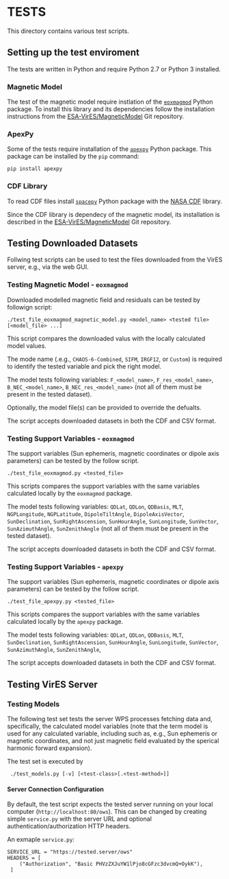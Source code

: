 # TESTS

This directory contains various test scripts.

## Setting up the test enviroment

The tests are written in Python and require Python 2.7 or Python 3 installed.

### Magnetic Model

The test of the magnetic model require instlation of the [`eoxmagmod`](https://github.com/ESA-VirES/MagneticModel/tree/staging/eoxmagmod) Python package. To install this library and its dependencies follow the installation instructions from the [ESA-VirES/MagneticModel](https://github.com/ESA-VirES/MagneticModel/) Git repository.

### ApexPy

Some of the tests require installation of the [`apexpy`](https://github.com/aburrell/apexpy) Python package. This package can be installed by the `pip` command:

```
pip install apexpy
```

### CDF Library

To read CDF files install [`spacepy`](https://github.com/spacepy/spacepy) Python package with the [NASA CDF](https://cdf.gsfc.nasa.gov/html/sw_and_docs.html) library.

Since the CDF library is dependecy of the magnetic model, its installation is described in the [ESA-VirES/MagneticModel](https://github.com/ESA-VirES/MagneticModel/) Git repository.


## Testing Downloaded Datasets

Follwing test scripts can be used to test the files downloaded from the VirES server, e.g., via the web GUI.

### Testing Magnetic Model - `eoxmagmod`

Downloaded modelled magnetic field and residuals can be tested by followign script:
```
./test_file_eoxmagmod_magnetic_model.py <model_name> <tested file> [<model_file> ...]
```
This script compares the downloaded valus with the locally calculated model values. 

The mode name (.e.g., `CHAOS-6-Combined`, `SIFM`, `IRGF12`, or `Custom`) is required to identify the tested variable and pick the right model.

The model tests following variables:
`F_<model_name>`, `F_res_<model_name>`, `B_NEC_<model_name>`, `B_NEC_res_<model_name>`
(not all of them must be present in the tested dataset).

Optionally, the model file(s) can be provided to override the defualts.

The script accepts downloaded datasets in both the CDF and CSV format.

### Testing Support Variables - `eoxmagmod`

The support variables (Sun ephemeris, magnetic coordinates or dipole axis parameters) can be tested by the follow script.
```
./test_file_eoxmagmod.py <tested_file>
```
This scripts compares the support variables with the same variables calculated locally by the `eoxmagmod` package.

The model tests following variables:
`QDLat`, `QDLon`, `QDBasis`, `MLT`, `NGPLongitude`, `NGPLatitude`, `DipoleTiltAngle`, `DipoleAxisVector`,
`SunDeclination`, `SunRightAscension`, `SunHourAngle`, `SunLongitude`, `SunVector`, `SunAzimuthAngle`, `SunZenithAngle`
(not all of them must be present in the tested dataset).

The script accepts downloaded datasets in both the CDF and CSV format.

### Testing Support Variables - `apexpy`

The support variables (Sun ephemeris, magnetic coordinates or dipole axis parameters) can be tested by the follow script.
```
./test_file_apexpy.py <tested_file>
```
This scripts compares the support variables with the same variables calculated locally by the `apexpy` package.

The model tests following variables:
`QDLat`, `QDLon`, `QDBasis`, `MLT`, 
`SunDeclination`, `SunRightAscension`, `SunHourAngle`, `SunLongitude`, `SunVector`, `SunAzimuthAngle`, `SunZenithAngle`,

The script accepts downloaded datasets in both the CDF and CSV format.

## Testing VirES Server

### Testing Models

The following test set tests the server WPS processes fetching data and, specifically, the calculated model variables (note that the term model is used for any calculated variable, including such as, e.g., Sun ephemeris or magnetic coordinates, and not just magnetic field evaluated by the sperical harmonic forward expansion).

The test set is executed by
```
 ./test_models.py [-v] [<test-class>[.<test-method>]]
```

#### Server Connection Configuration

By default, the test script expects the tested server running on your local computer (`http://localhost:80/ows`).
This can be changed by creating simple `service.py` with the server URL and optional authentication/authorization HTTP headers.

An exmaple `service.py`:
```
SERVICE_URL = "https://tested.server/ows"
HEADERS = [
    ("Authorization", "Basic PHVzZXJuYW1lPjo8cGFzc3dvcmQ+OykK"),
 ]
```
